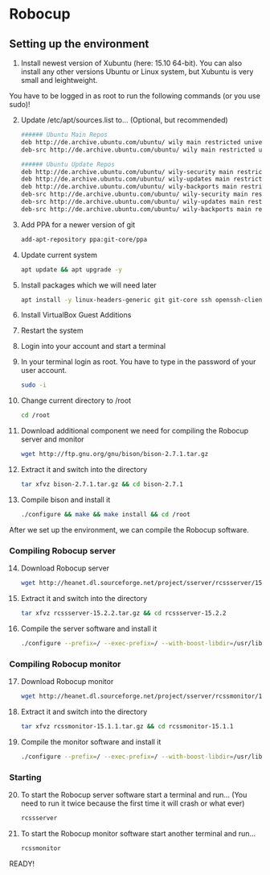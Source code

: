# Robocup

## Setting up the environment
1. Install newest version of Xubuntu (here: 15.10 64-bit). You can also install any other versions Ubuntu or Linux system, but Xubuntu is very small and leightweight.


You have to be logged in as root to run the following commands (or you use sudo)!


2. Update /etc/apt/sources.list to... (Optional, but recommended)
    ```bash
    ###### Ubuntu Main Repos
    deb http://de.archive.ubuntu.com/ubuntu/ wily main restricted universe multiverse
    deb-src http://de.archive.ubuntu.com/ubuntu/ wily main restricted universe multiverse

    ###### Ubuntu Update Repos
    deb http://de.archive.ubuntu.com/ubuntu/ wily-security main restricted universe multiverse
    deb http://de.archive.ubuntu.com/ubuntu/ wily-updates main restricted universe multiverse
    deb http://de.archive.ubuntu.com/ubuntu/ wily-backports main restricted universe multiverse
    deb-src http://de.archive.ubuntu.com/ubuntu/ wily-security main restricted universe multiverse
    deb-src http://de.archive.ubuntu.com/ubuntu/ wily-updates main restricted universe multiverse
    deb-src http://de.archive.ubuntu.com/ubuntu/ wily-backports main restricted universe multiverse
    ```

3. Add PPA for a newer version of git
    ```bash
    add-apt-repository ppa:git-core/ppa
    ```

4. Update current system
    ```bash
    apt update && apt upgrade -y
    ```

5. Install packages which we will need later
    ```bash
    apt install -y linux-headers-generic git git-core ssh openssh-client openssh-server flex libboost-all-dev gcc g++ make build-essential libpng-dev python-gobject-dev libfontconfig1-dev libfreetype6-dev libxrender-dev libxi-dev libxt-dev libaudio-dev libqt4-dev
    ```

6. Install VirtualBox Guest Additions

7. Restart the system

8. Login into your account and start a terminal

9. In your terminal login as root. You have to type in the password of your user account.
    ```bash
    sudo -i
    ```

10. Change current directory to /root
    ```bash
    cd /root
    ```

11. Download additional component we need for compiling the Robocup server and monitor
    ```bash
    wget http://ftp.gnu.org/gnu/bison/bison-2.7.1.tar.gz
    ```

12. Extract it and switch into the directory
    ```bash
    tar xfvz bison-2.7.1.tar.gz && cd bison-2.7.1
    ```

13. Compile bison and install it
    ```bash
    ./configure && make && make install && cd /root
    ```

After we set up the environment, we can compile the Robocup software.

### Compiling Robocup server
14. Download Robocup server
    ```bash
    wget http://heanet.dl.sourceforge.net/project/sserver/rcssserver/15.2.2/rcssserver-15.2.2.tar.gz
    ```

15. Extract it and switch into the directory
    ```bash
    tar xfvz rcssserver-15.2.2.tar.gz && cd rcssserver-15.2.2
    ```

16. Compile the server software and install it
    ```bash
    ./configure --prefix=/ --exec-prefix=/ --with-boost-libdir=/usr/lib/x86_64-linux-gnu/ && make && make install && cd /root
    ```

### Compiling Robocup monitor
17. Download Robocup monitor
    ```bash
    wget http://heanet.dl.sourceforge.net/project/sserver/rcssmonitor/15.1.1/rcssmonitor-15.1.1.tar.gz
    ```

18. Extract it and switch into the directory
    ```bash
    tar xfvz rcssmonitor-15.1.1.tar.gz && cd rcssmonitor-15.1.1
    ```

19. Compile the monitor software and install it
    ```bash
    ./configure --prefix=/ --exec-prefix=/ --with-boost-libdir=/usr/lib/x86_64-linux-gnu/ && make && make install && cd /root
    ```

### Starting
20. To start the Robocup server software start a terminal and run... (You need to run it twice because the first time it will crash or what ever)
    ```bash
    rcssserver
    ```

21. To start the Robocup monitor software start another terminal and run...
    ```bash
    rcssmonitor
    ```

READY!
